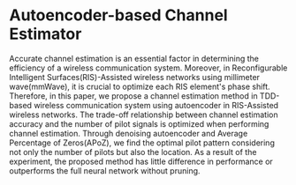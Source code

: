 # Autoencoder-based Channel Estimator
Accurate channel estimation is an essential factor in determining the efficiency of a wireless communication system. Moreover, in Reconfigurable Intelligent Surfaces(RIS)-Assisted wireless networks using millimeter wave(mmWave), it is crucial to optimize each RIS element's phase shift. Therefore, in this paper, we propose a channel estimation method in TDD-based wireless communication system using autoencoder in RIS-Assisted wireless networks. The trade-off relationship between channel estimation accuracy and the number of pilot signals is optimized when performing channel estimation. Through denoising autoencoder and Average Percentage of Zeros(APoZ), we find the optimal pilot pattern considering not only the number of pilots but also the location. As a result of the experiment, the proposed method has little difference in performance or outperforms the full neural network without pruning.

